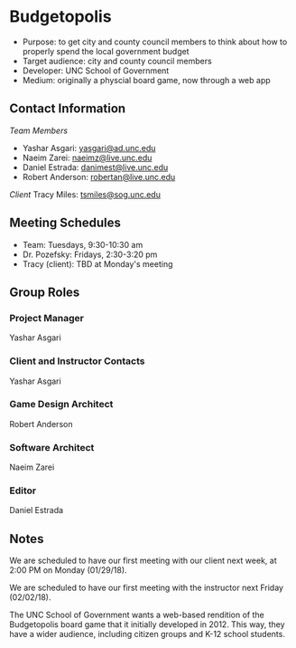 # Budgetopolis 

* Purpose: to get city and county council members to think about how to properly spend the local government budget
* Target audience: city and county council members
* Developer: UNC School of Government 
* Medium: originally a physcial board game, now through a web app

## Contact Information
*Team Members*
* Yashar Asgari: yasgari@ad.unc.edu
* Naeim Zarei: naeimz@live.unc.edu
* Daniel Estrada: danimest@live.unc.edu
* Robert Anderson: robertan@live.unc.edu

*Client*
Tracy Miles: tsmiles@sog.unc.edu 

## Meeting Schedules
* Team: Tuesdays, 9:30-10:30 am
* Dr. Pozefsky: Fridays, 2:30-3:20 pm
* Tracy (client): TBD at Monday's meeting

## Group Roles

### Project Manager
Yashar Asgari

### Client and Instructor Contacts
Yashar Asgari

### Game Design Architect
Robert Anderson

### Software Architect
Naeim Zarei 

### Editor
Daniel Estrada

## Notes

We are scheduled to have our first meeting with our client next week, at 2:00 PM on Monday (01/29/18).

We are scheduled to have our first meeting with the instructor next Friday (02/02/18).

The UNC School of Government wants a web-based rendition of the Budgetopolis board game that it initially developed in 2012. This way, they have a wider audience, including citizen groups and K-12 school students. 
